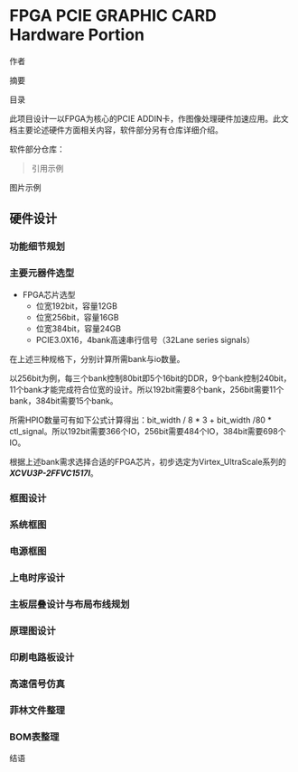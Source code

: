 # FPGA PCIE GRAPHIC CARD Hardware Portion

作者

摘要

目录

此项目设计一以FPGA为核心的PCIE ADDIN卡，作图像处理硬件加速应用。此文档主要论述硬件方面相关内容，软件部分另有仓库详细介绍。

软件部分仓库：

> 引用示例

图片示例

## 

## 硬件设计

### 功能细节规划



### 主要元器件选型

* FPGA芯片选型
    * 位宽192bit，容量12GB
    * 位宽256bit，容量16GB
    * 位宽384bit，容量24GB
    * PCIE3.0X16，4bank高速串行信号（32Lane series signals）

在上述三种规格下，分别计算所需bank与io数量。

以256bit为例，每三个bank控制80bit即5个16bit的DDR，9个bank控制240bit，11个bank才能完成符合位宽的设计。所以192bit需要8个bank，256bit需要11个bank，384bit需要15个bank。

所需HPIO数量可有如下公式计算得出：bit_width / 8 * 3 + bit_width /80 * ctl_signal。所以192bit需要366个IO，256bit需要484个IO，384bit需要698个IO。

根据上述bank需求选择合适的FPGA芯片，初步选定为Virtex_UltraScale系列的***XCVU3P-2FFVC1517I***。

### 框图设计

### 系统框图

### 电源框图

### 上电时序设计

### 主板层叠设计与布局布线规划

### 原理图设计

### 印刷电路板设计

### 高速信号仿真

### 菲林文件整理

### BOM表整理

结语

